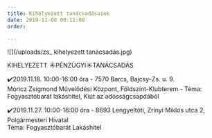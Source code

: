 ```yaml
---
title: Kihelyezett tanácsadásaink
date: 2019-11-08 00:11:00
order: 

---
```

![](/uploads/zs_ kihelyezett tanácsadás.jpg)

KIHELYEZETT ☀️PÉNZÜGYI☀️TANÁCSADÁS

✔️2019.11.18. 10:00-16:00 óra - 7570 Barcs, Bajcsy-Zs. u. 9.  
Móricz Zsigmond Művelődési Központ, Földszint-Klubterem - Téma: Fogyasztóbarát lakáshitel, Kiút az adósságcsapdából

✔️2019.11.27. 10:00-16:00 óra - 8693 Lengyeltóti, Zrínyi Miklós utca 2, Polgármesteri Hivatal  
Téma: Fogyasztóbarát Lakáshitel